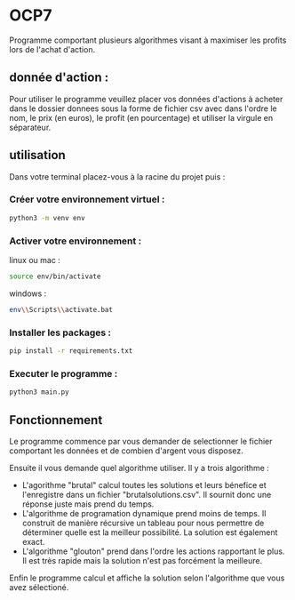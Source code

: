 # OCP7


Programme comportant plusieurs algorithmes visant à maximiser les profits lors de l'achat d'action.

## donnée d'action :

Pour utiliser le programme veuillez placer vos données d'actions à acheter dans le dossier donnees sous la forme de 
fichier csv avec dans l'ordre le nom, le prix (en euros), le profit (en pourcentage) et utiliser la virgule en 
séparateur.

## utilisation

Dans votre terminal placez-vous à la racine du projet puis :

### Créer votre environnement virtuel :


```bash
python3 -m venv env
```

### Activer votre environnement :

linux ou mac :
```bash
source env/bin/activate
```

windows :

```bash
env\\Scripts\\activate.bat
```

### Installer les packages :

```bash
pip install -r requirements.txt
```

### Executer le programme :

```bash
python3 main.py
```

## Fonctionnement

Le programme commence par vous demander de selectionner le fichier comportant les données et de combien d'argent vous 
disposez.

Ensuite il vous demande quel algorithme utiliser. Il y a trois algorithme :
* L'agorithme "brutal" calcul toutes les solutions et leurs bénefice et l'enregistre dans un fichier 
"brutalsolutions.csv". Il sournit donc une réponse juste mais prend du temps.
* L'algorithme de programation dynamique prend moins de temps. Il construit de manière récursive un tableau pour nous 
permettre de déterminer quelle est la meilleur possibilité. La solution est également exact.
* L'algorithme "glouton" prend dans l'ordre les actions rapportant le plus. Il est très rapide mais la solution 
n'est pas forcément la meilleure.

Enfin le programme calcul et affiche la solution selon l'algorithme que vous avez sélectioné.